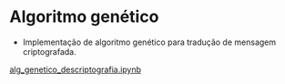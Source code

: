 # Algoritmo genético
  
  - Implementação de algoritmo genético para tradução de mensagem criptografada.
  
  [alg_genetico_descriptografia.ipynb](/alg_genetico_descriptografia.ipynb)
